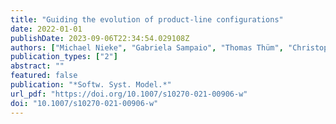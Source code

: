 ```yaml
---
title: "Guiding the evolution of product-line configurations"
date: 2022-01-01
publishDate: 2023-09-06T22:34:54.029108Z
authors: ["Michael Nieke", "Gabriela Sampaio", "Thomas Thüm", "Christoph Seidl", "Leopoldo Teixeira", "Ina Schaefer"]
publication_types: ["2"]
abstract: ""
featured: false
publication: "*Softw. Syst. Model.*"
url_pdf: "https://doi.org/10.1007/s10270-021-00906-w"
doi: "10.1007/s10270-021-00906-w"
---
```


